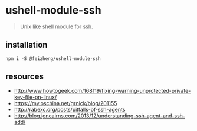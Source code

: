 # ushell-module-ssh
> Unix like shell module for ssh.

## installation
```shell
npm i -S @feizheng/ushell-module-ssh
```

## resources
- http://www.howtogeek.com/168119/fixing-warning-unprotected-private-key-file-on-linux/
- https://my.oschina.net/grnick/blog/201155
- http://rabexc.org/posts/pitfalls-of-ssh-agents
- http://blog.joncairns.com/2013/12/understanding-ssh-agent-and-ssh-add/
